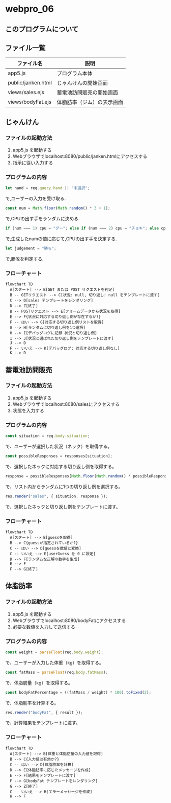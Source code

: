 # webpro_06

## このプログラムについて

## ファイル一覧
ファイル名 | 説明
-|-
app5.js | プログラム本体
public/janken.html | じゃんけんの開始画面
views/sales.ejs | 蓄電池訪問販売の開始画面
views/bodyFat.ejs | 体脂肪率（ジム）の表示画面
## じゃんけん
### ファイルの起動方法
1. app5.js を起動する
1. Webブラウザでlocalhost:8080/public/janken.htmlにアクセスする
1. 指示に従い入力する
### プログラムの内容
```javascript
let hand = req.query.hand || "未選択";
```
で,ユーザーの入力を受け取る.
```javascript
const num = Math.floor(Math.random() * 3 + 1);
```
で,CPUの出す手をランダムに決める.
```javascript
if (num === 1) cpu = "グー"; else if (num === 2) cpu = "チョキ"; else cpu = "パー";
```
で,生成したnumの値に応じて,CPUの出す手を決定する.
```javascript
let judgement = "勝ち";
```
で,勝敗を判定する.
### フローチャート
```mermaid
flowchart TD
  A[スタート] --> B[GET または POST リクエストを判定]
  B -- GETリクエスト --> C[状況: null, 切り返し: null をテンプレートに渡す]
  C --> D[sales テンプレートをレンダリング]
  D --> Z[終了]
  B -- POSTリクエスト --> E[フォームデータから状況を取得]
  E --> F{状況に対応する切り返し例が存在するか?}
  F -- はい --> G[対応する切り返し例リストを取得]
  G --> H[ランダムに切り返し例を1つ選択]
  H --> I[デバッグログに記録 状況と切り返し例]
  I --> J[状況と選ばれた切り返し例をテンプレートに渡す]
  J --> D
  F -- いいえ --> K[デバッグログ: 対応する切り返し例なし]
  K --> D
```

## 蓄電池訪問販売
### ファイルの起動方法
1. app5.js を起動する
1. Webブラウザでlocalhost:8080/salesにアクセスする
1. 状態を入力する
### プログラムの内容
```javascript
const situation = req.body.situation;
```
で、ユーザーが選択した状況（ネック）を取得する。
```javascript
const possibleResponses = responses[situation];
```
で、選択したネックに対応する切り返し例を取得する。
```javascript
response = possibleResponses[Math.floor(Math.random() * possibleResponses.length)];
```
で、リスト内からランダムに1つの切り返し例を選択する。
```javascript
res.render("sales", { situation, response });
```
で、選択したネックと切り返し例をテンプレートに渡す。
### フローチャート
```mermaid
flowchart TD
  A[スタート] --> B[guessを取得]
  B --> C{guessが指定されているか?}
  C -- はい --> D[guessを数値に変換]
  C -- いいえ --> E[userGuess を 0 に設定]
  D --> F[ランダムな正解の数字を生成]
  E --> F
  F --> G[終了]
```

## 体脂肪率
### ファイルの起動方法
1. app5.js を起動する
1. Webブラウザでlocalhost:8080/bodyFatにアクセスする
1. 必要な数値を入力して送信する
### プログラムの内容
```javascript
const weight = parseFloat(req.body.weight);
```
で、ユーザーが入力した体重（kg）を取得する。
```javascript
const fatMass = parseFloat(req.body.fatMass);
```
で、体脂肪量（kg）を取得する。
```javascript
const bodyFatPercentage = ((fatMass / weight) * 100).toFixed(2);
```
で、体脂肪率を計算する。
```javascript
res.render("bodyFat", { result });
```
で、計算結果をテンプレートに渡す。
### フローチャート
```mermaid
flowchart TD
  A[スタート] --> B[体重と体脂肪量の入力値を取得]
  B --> C{入力値は有効か?}
  C -- はい --> D[体脂肪率を計算]
  D --> E[体脂肪率に応じたメッセージを作成]
  E --> F[結果をテンプレートに渡す]
  F --> G[bodyFat テンプレートをレンダリング]
  G --> Z[終了]
  C -- いいえ --> H[エラーメッセージを作成]
  H --> F
```
